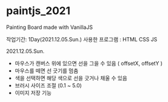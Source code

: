 # paintjs_2021
Painting Board made with VanillaJS

작업기간: 1Day(2021.12.05.Sun.)
사용한 프로그램 :  HTML CSS JS 

2021.12.05.Sun.

  - 마우스가 캔버스 위에 있으면 선을 그을 수 있음 ( offsetX, offsetY ) 
  - 마우스를 떼면 선 긋기를 멈춤
  - 색을 선택하면 해당 색으로 선을 긋거나 채울 수 있음
  - 브러시 사이즈 조절 (0.1 ~ 5.0)
  - 이미지 저장 기능 
